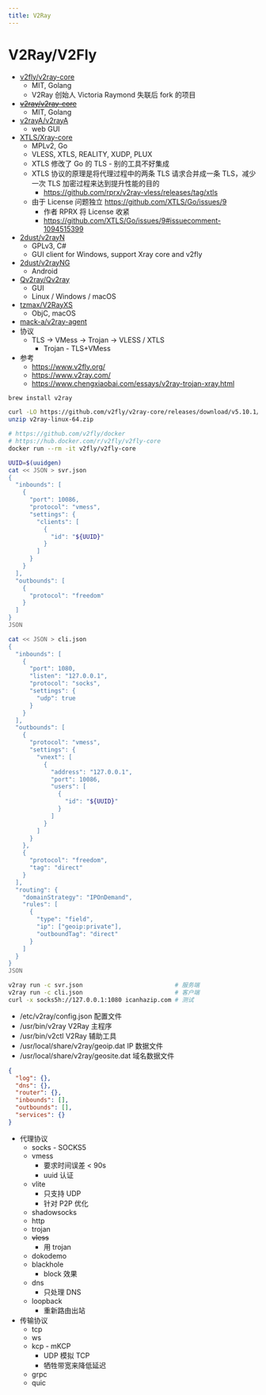 ```yaml
---
title: V2Ray
---
```


# V2Ray/V2Fly

- [v2fly/v2ray-core](https://github.com/v2fly/v2ray-core)
  - MIT, Golang
  - V2Ray 创始人 Victoria Raymond 失联后 fork 的项目
- ~~[v2ray/v2ray-core](https://github.com/v2ray/v2ray-core)~~
  - MIT, Golang
- [v2rayA/v2rayA](https://github.com/v2rayA/v2rayA)
  - web GUI
- [XTLS/Xray-core](https://github.com/XTLS/Xray-core)
  - MPLv2, Go
  - VLESS, XTLS, REALITY, XUDP, PLUX
  - XTLS 修改了 Go 的 TLS - 别的工具不好集成
  - XTLS 协议的原理是将代理过程中的两条 TLS 请求合并成一条 TLS，减少一次 TLS 加密过程来达到提升性能的目的
    - https://github.com/rprx/v2ray-vless/releases/tag/xtls
  - 由于 License 问题独立 https://github.com/XTLS/Go/issues/9
    - 作者 RPRX 将 License 收紧
    - https://github.com/XTLS/Go/issues/9#issuecomment-1094515399
- [2dust/v2rayN](https://github.com/2dust/v2rayN)
  - GPLv3, C#
  - GUI client for Windows, support Xray core and v2fly
- [2dust/v2rayNG](https://github.com/2dust/v2rayNG)
  - Android
- [Qv2ray/Qv2ray](https://github.com/Qv2ray/Qv2ray)
  - GUI
  - Linux / Windows / macOS
- [tzmax/V2RayXS](https://github.com/tzmax/V2RayXS)
  - ObjC, macOS
- [mack-a/v2ray-agent](https://github.com/mack-a/v2ray-agent)
- 协议
  - TLS -> VMess -> Trojan -> VLESS / XTLS
    - Trojan - TLS+VMess
- 参考
  - https://www.v2fly.org/
  - https://www.v2ray.com/
  - https://www.chengxiaobai.com/essays/v2ray-trojan-xray.html

```bash
brew install v2ray

curl -LO https://github.com/v2fly/v2ray-core/releases/download/v5.10.1/v2ray-linux-64.zip
unzip v2ray-linux-64.zip

# https://github.com/v2fly/docker
# https://hub.docker.com/r/v2fly/v2fly-core
docker run --rm -it v2fly/v2fly-core

UUID=$(uuidgen)
cat << JSON > svr.json
{
  "inbounds": [
    {
      "port": 10086,
      "protocol": "vmess",
      "settings": {
        "clients": [
          {
            "id": "${UUID}"
          }
        ]
      }
    }
  ],
  "outbounds": [
    {
      "protocol": "freedom"
    }
  ]
}
JSON

cat << JSON > cli.json
{
  "inbounds": [
    {
      "port": 1080,
      "listen": "127.0.0.1",
      "protocol": "socks",
      "settings": {
        "udp": true
      }
    }
  ],
  "outbounds": [
    {
      "protocol": "vmess",
      "settings": {
        "vnext": [
          {
            "address": "127.0.0.1",
            "port": 10086,
            "users": [
              {
                "id": "${UUID}"
              }
            ]
          }
        ]
      }
    },
    {
      "protocol": "freedom",
      "tag": "direct"
    }
  ],
  "routing": {
    "domainStrategy": "IPOnDemand",
    "rules": [
      {
        "type": "field",
        "ip": ["geoip:private"],
        "outboundTag": "direct"
      }
    ]
  }
}
JSON

v2ray run -c svr.json                          # 服务端
v2ray run -c cli.json                          # 客户端
curl -x socks5h://127.0.0.1:1080 icanhazip.com # 测试
```

- /etc/v2ray/config.json 配置文件
- /usr/bin/v2ray V2Ray 主程序
- /usr/bin/v2ctl V2Ray 辅助工具
- /usr/local/share/v2ray/geoip.dat IP 数据文件
- /usr/local/share/v2ray/geosite.dat 域名数据文件

```json
{
  "log": {},
  "dns": {},
  "router": {},
  "inbounds": [],
  "outbounds": [],
  "services": {}
}
```

- 代理协议
  - socks - SOCKS5
  - vmess
    - 要求时间误差 < 90s
    - uuid 认证
  - vlite
    - 只支持 UDP
    - 针对 P2P 优化
  - shadowsocks
  - http
  - trojan
  - ~~vless~~
    - 用 trojan
  - dokodemo
  - blackhole
    - block 效果
  - dns
    - 只处理 DNS
  - loopback
    - 重新路由出站
- 传输协议
  - tcp
  - ws
  - kcp - mKCP
    - UDP 模拟 TCP
    - 牺牲带宽来降低延迟
  - grpc
  - quic
